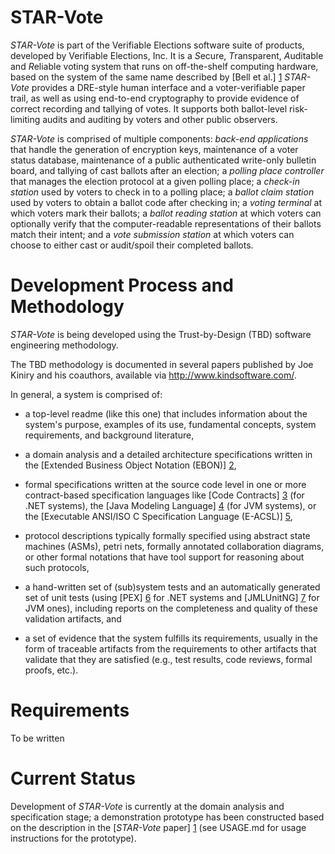 STAR-Vote
===

*STAR-Vote* is part of the Verifiable Elections software suite of products, developed by Verifiable Elections, Inc. It is a *S*ecure, *T*ransparent, *A*uditable and *R*eliable voting system that runs on off-the-shelf computing hardware, based on the system of the same name described by [Bell et al.] [1] *STAR-Vote* provides a DRE-style human interface and a voter-verifiable paper trail, as well as using end-to-end cryptography to provide evidence of correct recording and tallying of votes. It supports both ballot-level risk-limiting audits and auditing by voters and other public observers.

*STAR-Vote* is comprised of multiple components: *back-end applications* that handle the generation of encryption keys, maintenance of a voter status database, maintenance of a public authenticated write-only bulletin board, and tallying of cast ballots after an election; a *polling place controller* that manages the election protocol at a given polling place; a *check-in station* used by voters to check in to a polling place; a *ballot claim station* used by voters to obtain a ballot code after checking in; a *voting terminal* at which voters mark their ballots; a *ballot reading station* at which voters can optionally verify that the computer-readable representations of their ballots match their intent; and a *vote submission station* at which voters can choose to either cast or audit/spoil their completed ballots. 

Development Process and Methodology
===

*STAR-Vote* is being developed using the Trust-by-Design (TBD) software engineering methodology.

The TBD methodology is documented in several papers published by Joe
Kiniry and his coauthors, available via http://www.kindsoftware.com/.

In general, a system is comprised of:

* a top-level readme (like this one) that includes information about
  the system's purpose, examples of its use, fundamental concepts,
  system requirements, and background literature,

* a domain analysis and a detailed architecture specifications written
  in the [Extended Business Object Notation (EBON)] [2],

* formal specifications written at the source code level in one or
  more contract-based specification languages like [Code Contracts] [3]
  (for .NET systems), the [Java Modeling Language] [4] (for JVM
  systems), or the [Executable ANSI/ISO C Specification Language
  (E-ACSL)] [5],

* protocol descriptions typically formally specified using abstract
  state machines (ASMs), petri nets, formally annotated collaboration
  diagrams, or other formal notations that have tool support for
  reasoning about such protocols,

* a hand-written set of (sub)system tests and an automatically
  generated set of unit tests (using [PEX] [6] for .NET systems and
  [JMLUnitNG] [7] for JVM ones), including reports on the completeness
  and quality of these validation artifacts, and

* a set of evidence that the system fulfills its requirements, usually
  in the form of traceable artifacts from the requirements to other
  artifacts that validate that they are satisfied (e.g., test results,
  code reviews, formal proofs, etc.).
  
Requirements
===

To be written

Current Status
===

Development of *STAR-Vote* is currently at the domain analysis and specification stage; a demonstration prototype has been constructed based on the description in the [*STAR-Vote* paper] [1] (see USAGE.md for usage instructions for the prototype).

[1]: http://www.traviscountyclerk.org/eclerk/content/images/presentations_articles/pdf_tc_elections_2013.07.26_star.pdf "STAR-Vote: A Secure, Transparent, Auditable and Reliable Voting System"

[2]: http://bon-method.com/  "The Business Object Notation"

[3]: http://research.microsoft.com/en-us/projects/contracts/  "Code Contracts library for .NET"

[4]: http://www.jmlspecs.org/  "Java Modeling Language (JML)"

[5]: http://frama-c.com/ "The Executable ANSI/ISO C Specification Language"

[6]: http://research.microsoft.com/en-us/projects/pex/  "PEX"

[7]: http://formalmethods.insttech.washington.edu/software/jmlunitng/ "JMLUnitNG"
